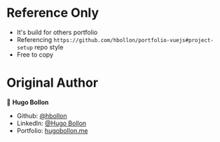 # Reference Only

- It's build for others portfolio
- Referencing `https://github.com/hbollon/portfolio-vuejs#project-setup` repo style
- Free to copy

# Original Author
👤 **Hugo Bollon**

* Github: [@hbollon](https://github.com/hbollon)
* LinkedIn: [@Hugo Bollon](https://www.linkedin.com/in/hugobollon/)
* Portfolio: [hugobollon.me](https://www.hugobollon.me)